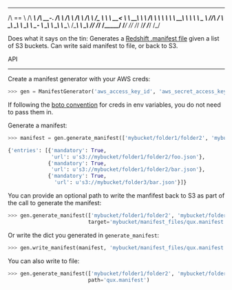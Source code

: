  ______     ______     _____     __     ______   ______     ______     ______  
/\  == \   /\  ___\   /\  __-.  /\ \   /\  ___\ /\  ___\   /\  ___\   /\__  _\ 
\ \  __<   \ \  __\   \ \ \/\ \ \ \ \  \ \  __\ \ \  __\   \ \___  \  \/_/\ \/ 
 \ \_\ \_\  \ \_____\  \ \____-  \ \_\  \ \_\    \ \_____\  \/\_____\    \ \_\ 
  \/_/ /_/   \/_____/   \/____/   \/_/   \/_/     \/_____/   \/_____/     \/_/ 
                                                                               
Does what it says on the tin: Generates a [Redshift .manifest file](http://docs.aws.amazon.com/redshift/latest/dg/loading-data-files-using-manifest.html) given a list of S3 buckets. Can write said manifest to file, or back to S3.

API
___

Create a manifest generator with your AWS creds:

```python
>>> gen = ManifestGenerator('aws_access_key_id', 'aws_secret_access_key')
```

If following the [boto convention](http://boto.readthedocs.org/en/latest/s3_tut.html#creating-a-connection) for creds in env variables, you do not need to pass them in.

Generate a manifest:
```python
>>> manifest = gen.generate_manifest(['mybucket/folder1/folder2', 'mybucket/folder3'])

{'entries': [{'mandatory': True,
              'url': u's3://mybucket/folder1/folder2/foo.json'},
             {'mandatory': True,
              'url': u's3://mybucket/folder1/folder2/bar.json'},
             {'mandatory': True,
               'url': u's3://mybucket/folder3/bar.json'}]}
```

You can provide an optional path to write the manfifest back to S3 as part of the call
to generate the manifest:
```python
>>> gen.generate_manifest(['mybucket/folder1/folder2', 'mybucket/folder3'],
                          target='mybucket/manifest_files/qux.manifest')
```

Or write the dict you generated in `generate_manifest`:
```python
>>> gen.write_manifest(manifest, 'mybucket/manifest_files/qux.manifest')
```

You can also write to file:
```python
>>> gen.generate_manifest(['mybucket/folder1/folder2', 'mybucket/folder3'],
                          path='qux.manifest')
```
